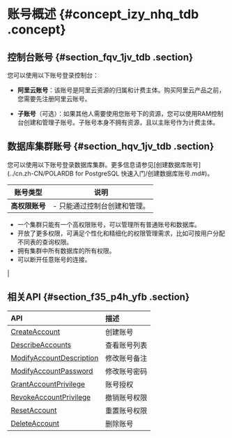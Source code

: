# 账号概述 {#concept_izy_nhq_tdb .concept}

## 控制台账号 {#section_fqv_1jv_tdb .section}

您可以使用以下账号登录控制台：

-   **阿里云账号**：该账号是阿里云资源的归属和计费主体。购买阿里云产品之前，您需要先注册阿里云账号。

-   **子账号**（可选）：如果其他人需要使用您账号下的资源，您可以使用RAM控制台创建和管理子账号。子账号本身不拥有资源，且以主账号作为计费主体。


## 数据库集群账号 {#section_hqv_1jv_tdb .section}

您可以使用以下账号登录数据库集群。更多信息请参见[创建数据库账号](../cn.zh-CN/POLARDB for PostgreSQL 快速入门/创建数据库账号.md#)。

|账号类型|说明|
|----|--|
|**高权限账号**| -   只能通过控制台创建和管理。
-   一个集群只能有一个高权限账号，可以管理所有普通账号和数据库。
-   开放了更多权限，可满足个性化和精细化的权限管理需求，比如可按用户分配不同表的查询权限。
-   拥有集群中所有数据库的所有权限。
-   可以断开任意账号的连接。

 |

## 相关API {#section_f35_p4h_yfb .section}

|API|描述|
|:--|:-|
|[CreateAccount](../cn.zh-CN/API参考/账号管理/CreateAccount.md#)|创建账号|
|[DescribeAccounts](../cn.zh-CN/API参考/账号管理/DescribeAccounts.md#)|查看账号列表|
|[ModifyAccountDescription](../cn.zh-CN/API参考/账号管理/ModifyAccountDescription.md#)|修改账号备注|
|[ModifyAccountPassword](../cn.zh-CN/API参考/账号管理/ModifyAccountPassword.md#)|修改账号密码|
|[GrantAccountPrivilege](../cn.zh-CN/API参考/账号管理/GrantAccountPrivilege.md#)|账号授权|
|[RevokeAccountPrivilege](../cn.zh-CN/API参考/账号管理/RevokeAccountPrivilege.md#)|撤销账号权限|
|[ResetAccount](../cn.zh-CN/API参考/账号管理/ResetAccount.md#)|重置账号权限|
|[DeleteAccount](../cn.zh-CN/API参考/账号管理/DeleteAccount.md#)|删除账号|

